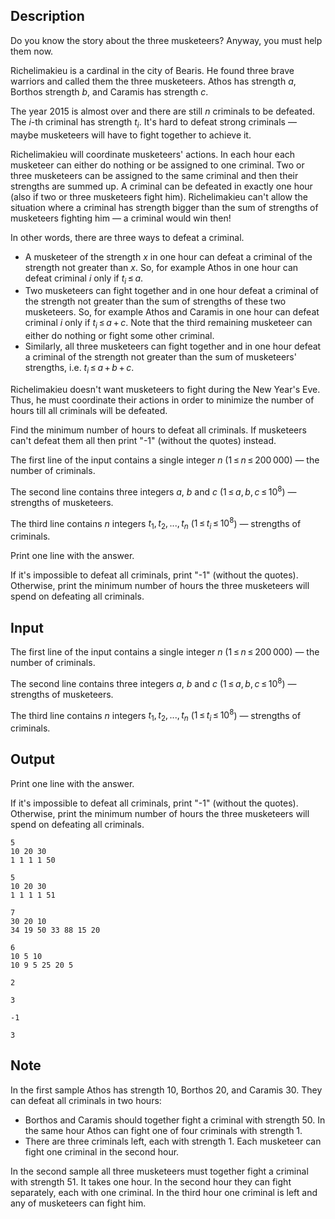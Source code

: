 ## Description

<div><p>Do you know the story about the three musketeers? Anyway, you must help them now.</p><p>Richelimakieu is a cardinal in the city of Bearis. He found three brave warriors and called them the three musketeers. Athos has strength <span class="tex-span"><i>a</i></span>, Borthos strength <span class="tex-span"><i>b</i></span>, and Caramis has strength <span class="tex-span"><i>c</i></span>.</p><p>The year 2015 is almost over and there are still <span class="tex-span"><i>n</i></span> criminals to be defeated. The <span class="tex-span"><i>i</i></span>-th criminal has strength <span class="tex-span"><i>t</i><sub class="lower-index"><i>i</i></sub></span>. It's hard to defeat strong criminals&nbsp;— maybe musketeers will have to fight together to achieve it.</p><p>Richelimakieu will coordinate musketeers' actions. In each hour each musketeer can either do nothing or be assigned to one criminal. Two or three musketeers can be assigned to the same criminal and then their strengths are summed up. A criminal can be defeated in exactly one hour (also if two or three musketeers fight him). Richelimakieu can't allow the situation where a criminal has strength bigger than the sum of strengths of musketeers fighting him&nbsp;— a criminal would win then!</p><p>In other words, there are three ways to defeat a criminal.</p><ul> <li> A musketeer of the strength <span class="tex-span"><i>x</i></span> in one hour can defeat a criminal of the strength not greater than <span class="tex-span"><i>x</i></span>. So, for example Athos in one hour can defeat criminal <span class="tex-span"><i>i</i></span> only if <span class="tex-span"><i>t</i><sub class="lower-index"><i>i</i></sub> ≤ <i>a</i></span>. </li><li> Two musketeers can fight together and in one hour defeat a criminal of the strength not greater than the sum of strengths of these two musketeers. So, for example Athos and Caramis in one hour can defeat criminal <span class="tex-span"><i>i</i></span> only if <span class="tex-span"><i>t</i><sub class="lower-index"><i>i</i></sub> ≤ <i>a</i> + <i>c</i></span>. Note that the third remaining musketeer can either do nothing or fight some other criminal. </li><li> Similarly, all three musketeers can fight together and in one hour defeat a criminal of the strength not greater than the sum of musketeers' strengths, i.e. <span class="tex-span"><i>t</i><sub class="lower-index"><i>i</i></sub> ≤ <i>a</i> + <i>b</i> + <i>c</i></span>. </li></ul><p>Richelimakieu doesn't want musketeers to fight during the New Year's Eve. Thus, he must coordinate their actions in order to minimize the number of hours till all criminals will be defeated.</p><p>Find the minimum number of hours to defeat all criminals. If musketeers can't defeat them all then print "<span class="tex-font-style-tt">-1</span>" (without the quotes) instead.</p></div><div class="input-specification"><p>The first line of the input contains a single integer <span class="tex-span"><i>n</i></span> (<span class="tex-span">1 ≤ <i>n</i> ≤ 200 000</span>)&nbsp;— the number of criminals.</p><p>The second line contains three integers <span class="tex-span"><i>a</i></span>, <span class="tex-span"><i>b</i></span> and <span class="tex-span"><i>c</i></span> (<span class="tex-span">1 ≤ <i>a</i>, <i>b</i>, <i>c</i> ≤ 10<sup class="upper-index">8</sup></span>)&nbsp;— strengths of musketeers.</p><p>The third line contains <span class="tex-span"><i>n</i></span> integers <span class="tex-span"><i>t</i><sub class="lower-index">1</sub>, <i>t</i><sub class="lower-index">2</sub>, ..., <i>t</i><sub class="lower-index"><i>n</i></sub></span> (<span class="tex-span">1 ≤ <i>t</i><sub class="lower-index"><i>i</i></sub> ≤ 10<sup class="upper-index">8</sup></span>)&nbsp;— strengths of criminals.</p></div><div class="output-specification"><p>Print one line with the answer.</p><p>If it's impossible to defeat all criminals, print "<span class="tex-font-style-tt">-1</span>" (without the quotes). Otherwise, print the minimum number of hours the three musketeers will spend on defeating all criminals.</p></div>

## Input

<p>The first line of the input contains a single integer <span class="tex-span"><i>n</i></span> (<span class="tex-span">1 ≤ <i>n</i> ≤ 200 000</span>)&nbsp;— the number of criminals.</p><p>The second line contains three integers <span class="tex-span"><i>a</i></span>, <span class="tex-span"><i>b</i></span> and <span class="tex-span"><i>c</i></span> (<span class="tex-span">1 ≤ <i>a</i>, <i>b</i>, <i>c</i> ≤ 10<sup class="upper-index">8</sup></span>)&nbsp;— strengths of musketeers.</p><p>The third line contains <span class="tex-span"><i>n</i></span> integers <span class="tex-span"><i>t</i><sub class="lower-index">1</sub>, <i>t</i><sub class="lower-index">2</sub>, ..., <i>t</i><sub class="lower-index"><i>n</i></sub></span> (<span class="tex-span">1 ≤ <i>t</i><sub class="lower-index"><i>i</i></sub> ≤ 10<sup class="upper-index">8</sup></span>)&nbsp;— strengths of criminals.</p>

## Output

<p>Print one line with the answer.</p><p>If it's impossible to defeat all criminals, print "<span class="tex-font-style-tt">-1</span>" (without the quotes). Otherwise, print the minimum number of hours the three musketeers will spend on defeating all criminals.</p>





```input1
5
10 20 30
1 1 1 1 50

```




```input2
5
10 20 30
1 1 1 1 51

```




```input3
7
30 20 10
34 19 50 33 88 15 20

```




```input4
6
10 5 10
10 9 5 25 20 5

```




```output1
2

```




```output2
3

```




```output3
-1

```




```output4
3

```



## Note

<p>In the first sample Athos has strength <span class="tex-span">10</span>, Borthos <span class="tex-span">20</span>, and Caramis <span class="tex-span">30</span>. They can defeat all criminals in two hours:</p><ul> <li> Borthos and Caramis should together fight a criminal with strength <span class="tex-span">50</span>. In the same hour Athos can fight one of four criminals with strength <span class="tex-span">1</span>. </li><li> There are three criminals left, each with strength <span class="tex-span">1</span>. Each musketeer can fight one criminal in the second hour. </li></ul> <p>In the second sample all three musketeers must together fight a criminal with strength <span class="tex-span">51</span>. It takes one hour. In the second hour they can fight separately, each with one criminal. In the third hour one criminal is left and any of musketeers can fight him.</p>
